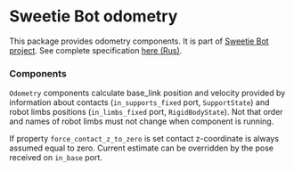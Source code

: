  Sweetie Bot odometry
========================================

This package provides odometry components.  It is part of [Sweetie Bot project](http://sweetiebot.net). 
See complete specification [here (Rus)](https://gitlab.com/sweetie-bot/sweetie_doc/wikis/components-odometry).

### Components

`Odometry` components calculate base\_link position and velocity provided by information about contacts 
(`in_supports_fixed` port, `SupportState`) and robot limbs positions (`in_limbs_fixed` port, `RigidBodyState`).
Not that order and names of robot limbs must not change when component is running.

If property `force_contact_z_to_zero` is set contact z-coordinate is always assumed equal to zero. 
Current estimate can be overridden by the pose received on `in_base` port.

